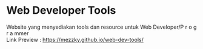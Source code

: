 # Web Developer Tools
Website yang menyediakan tools dan resource untuk Web Developer/P r o g r a mmer <br>
Link Preview : https://mezzky.github.io/web-dev-tools/
